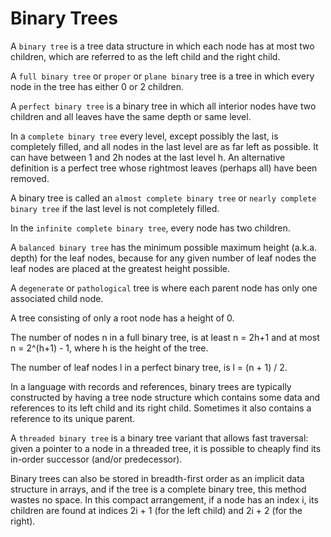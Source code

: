 Binary Trees
===

A `binary tree` is a tree data structure in which each node has at most two children, which are referred to as the left child and the right child.

A `full binary tree` or `proper` or `plane binary` tree is a tree in which every node in the tree has either 0 or 2 children.

A `perfect binary tree` is a binary tree in which all interior nodes have two children and all leaves have the same depth or same level.

In a `complete binary tree` every level, except possibly the last, is completely filled, and all nodes in the last level are as far left as possible. It can have between 1 and 2h nodes at the last level h. An alternative definition is a perfect tree whose rightmost leaves (perhaps all) have been removed.

A binary tree is called an `almost complete binary tree` or `nearly complete binary tree` if the last level is not completely filled.

In the `infinite complete binary tree`, every node has two children.

A `balanced binary tree` has the minimum possible maximum height (a.k.a. depth) for the leaf nodes, because for any given number of leaf nodes the leaf nodes are placed at the greatest height possible.

A `degenerate` or `pathological` tree is where each parent node has only one associated child node.

A tree consisting of only a root node has a height of 0.

The number of nodes n in a full binary tree, is at least n = 2h+1 and at most n = 2^(h+1) - 1, where h is the height of the tree.

The number of leaf nodes l in a perfect binary tree, is l = (n + 1) / 2.

In a language with records and references, binary trees are typically constructed by having a tree node structure which contains some data and references to its left child and its right child. Sometimes it also contains a reference to its unique parent.

A `threaded binary tree` is a binary tree variant that allows fast traversal: given a pointer to a node in a threaded tree, it is possible to cheaply find its in-order successor (and/or predecessor).

Binary trees can also be stored in breadth-first order as an implicit data structure in arrays, and if the tree is a complete binary tree, this method wastes no space. In this compact arrangement, if a node has an index i, its children are found at indices 2i + 1 (for the left child) and 2i + 2 (for the right).

